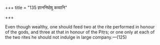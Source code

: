 +++
title = "135 ज्ञाननिष्ठेषु कव्यानि"

+++

Even though wealthy, one should feed two at the rite performed in honour of the gods, and three at that in honour of the Pitṛs; or one only at each of the two rites he should not indulge in large company.—(125)